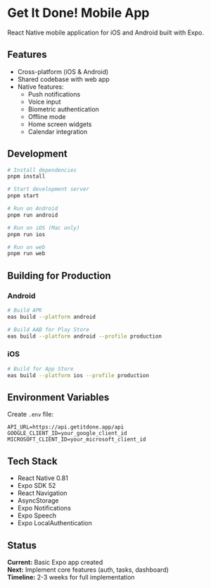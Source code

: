 # Get It Done! Mobile App

React Native mobile application for iOS and Android built with Expo.

## Features

- Cross-platform (iOS & Android)
- Shared codebase with web app
- Native features:
  - Push notifications
  - Voice input
  - Biometric authentication
  - Offline mode
  - Home screen widgets
  - Calendar integration

## Development

```bash
# Install dependencies
pnpm install

# Start development server
pnpm start

# Run on Android
pnpm run android

# Run on iOS (Mac only)
pnpm run ios

# Run on web
pnpm run web
```

## Building for Production

### Android

```bash
# Build APK
eas build --platform android

# Build AAB for Play Store
eas build --platform android --profile production
```

### iOS

```bash
# Build for App Store
eas build --platform ios --profile production
```

## Environment Variables

Create `.env` file:

```
API_URL=https://api.getitdone.app/api
GOOGLE_CLIENT_ID=your_google_client_id
MICROSOFT_CLIENT_ID=your_microsoft_client_id
```

## Tech Stack

- React Native 0.81
- Expo SDK 52
- React Navigation
- AsyncStorage
- Expo Notifications
- Expo Speech
- Expo LocalAuthentication

## Status

**Current:** Basic Expo app created  
**Next:** Implement core features (auth, tasks, dashboard)  
**Timeline:** 2-3 weeks for full implementation

